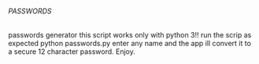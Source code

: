 ###### PASSWORDS ######
passwords generator
this script works only with python 3!!
run the scrip as expected
python passwords.py
enter any name and the app ill convert it to a secure 12 character password.
Enjoy.




